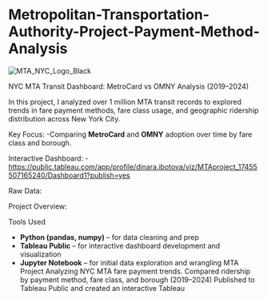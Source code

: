 # Metropolitan-Transportation-Authority-Project-Payment-Method-Analysis
![MTA_NYC_Logo_Black](https://github.com/user-attachments/assets/91752e2f-6eae-4ac9-b145-9b42c74c031f)

NYC MTA Transit Dashboard: MetroCard vs OMNY Analysis (2019–2024)

In this project, I analyzed over 1 million MTA transit records to explored trends in fare payment methods, fare class usage, and geographic ridership distribution across New York City.

Key Focus:
-Comparing **MetroCard** and **OMNY** adoption over time by fare class and borough.

Interactive Dashboard:
-https://public.tableau.com/app/profile/dinara.ibotova/viz/MTAproject_17455507165240/Dashboard1?publish=yes


Raw Data:


Project Overview:

Tools Used
- **Python (pandas, numpy)** – for data cleaning and prep
- **Tableau Public** – for interactive dashboard development and visualization
- **Jupyter Notebook** – for initial data exploration and wrangling
MTA Project Analyzing NYC MTA fare payment trends. 
Compared ridership by payment method, fare class, and borough (2019–2024)
Published to Tableau Public and created an interactive Tableau 
